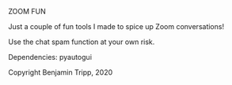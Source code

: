 ZOOM FUN

Just a couple of fun tools I made to spice up Zoom conversations!

Use the chat spam function at your own risk.

Dependencies: pyautogui

Copyright Benjamin Tripp, 2020

